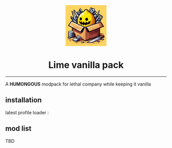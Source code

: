 <p align="center">
    <img src="https://raw.githubusercontent.com/TheLime1/Lime_vanilla_pack/main/icon.jpg" width="128px">
</p>
<h1 align="center">Lime vanilla pack</h1>

---

A **HUMONGOUS** modpack for lethal company while keeping it vanilla

## installation

latest profile loader :

## mod list

TBD